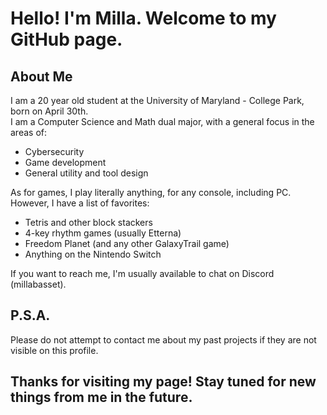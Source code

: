 # Hello! I'm Milla. Welcome to my GitHub page.

## About Me

I am a 20 year old student at the University of Maryland - College Park, born on April 30th.  
I am a Computer Science and Math dual major, with a general focus in the areas of:

- Cybersecurity
- Game development
- General utility and tool design

As for games, I play literally anything, for any console, including PC. However, I have a list of favorites:

- Tetris and other block stackers
- 4-key rhythm games (usually Etterna)
- Freedom Planet (and any other GalaxyTrail game)
- Anything on the Nintendo Switch

If you want to reach me, I'm usually available to chat on Discord (millabasset).

## P.S.A.

Please do not attempt to contact me about my past projects if they are not visible on this profile.

## Thanks for visiting my page! Stay tuned for new things from me in the future.
